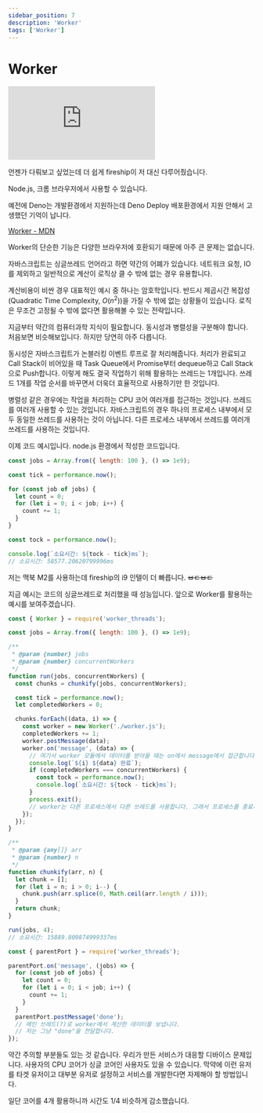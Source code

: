```yaml
---
sidebar_position: 7
description: 'Worker'
tags: ['Worker']
---
```


# Worker

<iframe class="codepen" src="https://www.youtube.com/embed/-JE8P2TiJEg" title="PROOF JavaScript is a Multi-Threaded language" frameborder="0" allow="accelerometer; autoplay; clipboard-write; encrypted-media; gyroscope; picture-in-picture; web-share" allowfullscreen></iframe>

언젠가 다뤄보고 싶었는데 더 쉽게 fireship이 저 대신 다루어줬습니다.

Node.js, 크롬 브라우저에서 사용할 수 있습니다.

예전에 Deno는 개발환경에서 지원하는데 Deno Deploy 배포환경에서 지원 안해서 고생했던 기억이 납니다.

[Worker - MDN](https://developer.mozilla.org/ko/docs/Web/API/Worker#%EB%B8%8C%EB%9D%BC%EC%9A%B0%EC%A0%80_%ED%98%B8%ED%99%98%EC%84%B1)

Worker의 단순한 기능은 다양한 브라우저에 호환되기 때문에 아주 큰 문제는 없습니다.

자바스크립트는 싱글쓰레드 언어라고 하면 약간의 어폐가 있습니다. 네트워크 요청, IO를 제외하고 일반적으로 계산이 로직상 클 수 밖에 없는 경우 유용합니다.

계산비용이 비싼 경우 대표적인 예시 중 하나는 암호학입니다. 반드시 제곱시간 복잡성(Quadratic Time Complexity, $O(n^{2})$)을 가질 수 밖에 없는 상황들이 있습니다. 로직은 무조건 고정될 수 밖에 없다면 활용해볼 수 있는 전략입니다.

지금부터 약간의 컴퓨터과학 지식이 필요합니다. 동시성과 병렬성을 구분해야 합니다. 처음보면 비슷해보입니다. 하지만 당연히 아주 다릅니다.

동시성은 자바스크립트가 논블러킹 이벤트 루프로 잘 처리해줍니다. 처리가 완료되고 Call Stack이 비어있을 때 Task Queue에서 Promise부터 dequeue하고 Call Stack으로 Push합니다. 이렇게 해도 결국 작업하기 위해 활용하는 쓰레드는 1개입니다. 쓰레드 1개를 작업 순서를 바꾸면서 더욱더 효율적으로 사용하기만 한 것입니다.

병렬성 같은 경우에는 작업을 처리하는 CPU 코어 여러개를 접근하는 것입니다. 쓰레드를 여러개 사용할 수 있는 것입니다. 자바스크립트의 경우 하나의 프로세스 내부에서 모두 동일한 쓰레드를 사용하는 것이 아닙니다. 다른 프로세스 내부에서 쓰레드를 여러개 쓰레드를 사용하는 것입니다.

이제 코드 예시입니다. node.js 환경에서 작성한 코드입니다.

```js title="index.js"
const jobs = Array.from({ length: 100 }, () => 1e9);

const tick = performance.now();

for (const job of jobs) {
  let count = 0;
  for (let i = 0; i < job; i++) {
    count += 1;
  }
}

const tock = performance.now();

console.log(`소요시간: ${tock - tick}ms`);
// 소요시간: 58577.20620799996ms
```

저는 맥북 M2를 사용하는데 fireship의 i9 인텔이 더 빠릅니다. ~~ㅂㄷㅂㄷ~~

지금 예시는 코드의 싱글쓰레드로 처리했을 때 성능입니다. 앞으로 Worker를 활용하는 예시를 보여주겠습니다.

```js title="index.js"
const { Worker } = require('worker_threads');

const jobs = Array.from({ length: 100 }, () => 1e9);

/**
 * @param {number} jobs
 * @param {number} concurrentWorkers
 */
function run(jobs, concurrentWorkers) {
  const chunks = chunkify(jobs, concurrentWorkers);

  const tick = performance.now();
  let completedWorkers = 0;

  chunks.forEach((data, i) => {
    const worker = new Worker('./worker.js');
    completedWorkers += 1;
    worker.postMessage(data);
    worker.on('message', (data) => {
      // 여기서 worker 모듈에서 데이터를 받아올 때는 on에서 message에서 접근합니다.
      console.log(`${i} ${data} 완료`);
      if (completedWorkers === concurrentWorkers) {
        const tock = performance.now();
        console.log(`소요시간: ${tock - tick}ms`);
      }
      process.exit();
      // worker는 다른 프로세스에서 다른 쓰레드를 사용합니다. 그래서 프로세스를 종료시켜야 합니다.
    });
  });
}

/**
 * @param {any[]} arr
 * @param {number} n
 */
function chunkify(arr, n) {
  let chunk = [];
  for (let i = n; i > 0; i--) {
    chunk.push(arr.splice(0, Math.ceil(arr.length / i)));
  }
  return chunk;
}

run(jobs, 4);
// 소요시간: 15889.809874999337ms
```

```js title="worker.js"
const { parentPort } = require('worker_threads');

parentPort.on('message', (jobs) => {
  for (const job of jobs) {
    let count = 0;
    for (let i = 0; i < job; i++) {
      count += 1;
    }
  }
  parentPort.postMessage('done');
  // 메인 쓰레드(?)로 worker에서 계산한 데이터를 보냅니다.
  // 저는 그냥 "done"을 전달합니다.
});
```

약간 주의할 부분들도 있는 것 같습니다. 우리가 만든 서비스가 대응할 디바이스 문제입니다. 사용자의 CPU 코어가 싱글 코어인 사용자도 있을 수 있습니다. 막약에 이런 유저를 타겟 유저이고 대부분 유저로 설정하고 서비스를 개발한다면 자제해야 할 방법입니다.

일단 코어를 4개 활용하니까 시간도 1/4 비슷하게 감소했습니다.

<!--
[Node.js가 왜 싱글 스레드로 불리는지 "정확한 이유"를 알고 계신가요?](https://helloinyong.tistory.com/350)
-->
